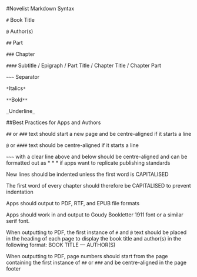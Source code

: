 #Novelist Markdown Syntax

`#` Book Title

`@` Author(s)

`##` Part

`###` Chapter

`####` Subtitle / Epigraph / Part Title / Chapter Title / Chapter Part

`~~~` Separator

`*`Italics`*`

`**`Bold`**`

`_`Underline`_`

##Best Practices for Apps and Authors

`##` or `###` text should start a new page and be centre-aligned if it starts a line

`@` or `####` text should be centre-aligned if it starts a line

`~~~` with a clear line above and below should be centre-aligned and can be formatted out as * * * if apps want to replicate publishing standards

New lines should be indented unless the first word is CAPITALISED

The first word of every chapter should therefore be CAPITALISED to prevent indentation

Apps should output to PDF, RTF, and EPUB file formats

Apps should work in and output to Goudy Bookletter 1911 font or a similar serif font.

When outputting to PDF, the first instance of `#` and `@` text should be placed in the heading of each page to display the book title and author(s) in the following format: BOOK TITLE — AUTHOR(S)

When outputting to PDF, page numbers should start from the page containing the first instance of `##` or `###` and be centre-aligned in the page footer

